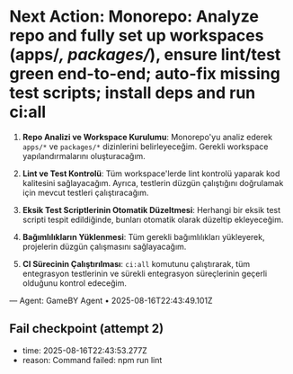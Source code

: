 # Next Action: Monorepo: Analyze repo and fully set up workspaces (apps/*, packages/*), ensure lint/test green end-to-end; auto-fix missing test scripts; install deps and run ci:all

1. **Repo Analizi ve Workspace Kurulumu**: Monorepo'yu analiz ederek `apps/*` ve `packages/*` dizinlerini belirleyeceğim. Gerekli workspace yapılandırmalarını oluşturacağım.

2. **Lint ve Test Kontrolü**: Tüm workspace'lerde lint kontrolü yaparak kod kalitesini sağlayacağım. Ayrıca, testlerin düzgün çalıştığını doğrulamak için mevcut testleri çalıştıracağım.

3. **Eksik Test Scriptlerinin Otomatik Düzeltmesi**: Herhangi bir eksik test scripti tespit edildiğinde, bunları otomatik olarak düzeltip ekleyeceğim.

4. **Bağımlılıkların Yüklenmesi**: Tüm gerekli bağımlılıkları yükleyerek, projelerin düzgün çalışmasını sağlayacağım.

5. **CI Sürecinin Çalıştırılması**: `ci:all` komutunu çalıştırarak, tüm entegrasyon testlerinin ve sürekli entegrasyon süreçlerinin geçerli olduğunu kontrol edeceğim.

— Agent: GameBY Agent • 2025-08-16T22:43:49.101Z


## Fail checkpoint (attempt 2)
- time: 2025-08-16T22:43:53.277Z
- reason: Command failed: npm run lint
